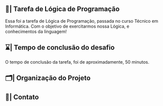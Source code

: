 ## 📑| Tarefa de Lógica de Programação

  Essa foi a tarefa de Lógica de Programação, passada no curso Técnico em Informática. Com o objetivo de exercitarmos nossa Lógica, e conhecimentos da linguagem!
   
## ⌛| Tempo de conclusão do desafio
 
  O tempo de conclusão da tarefa, foi de aproximadamente, 50 minutos.   
   
## 🗂️| Organização do Projeto   
             
                                                               
                                                 
                                       
## 📱| Contato            
      
      
    
      
  
   


 


 





